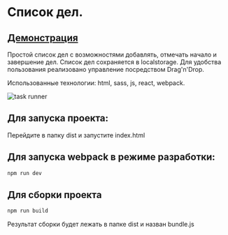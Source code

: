 # Список дел. 
## <a href="https://monstradamys.github.io/taskrunner/">Демонстрация</a>
Простой список дел с возможностями добавлять, отмечать начало и завершение дел. 
Список дел сохраняется в localstorage. 
Для удобства пользования реализовано управление посредством Drag'n'Drop.

Использованные технологии: html, sass, js, react, webpack.

![task runner](https://pp.userapi.com/c850232/v850232497/49958/gGVFWlUh804.jpg)

## Для запуска проекта:
Перейдите в папку dist и запустите index.html
## Для запуска webpack в режиме разработки:
```js
npm run dev
```
## Для сборки проекта
```js
npm run build
```
Результат сборки будет лежать в папке dist и назван bundle.js
